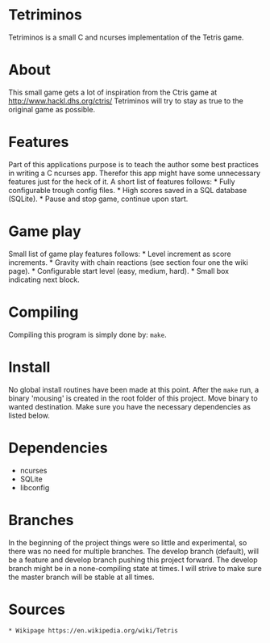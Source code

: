 Tetriminos
==========
Tetriminos is a small C and ncurses implementation of the Tetris game.


About
=====
This small game gets a lot of inspiration from the Ctris game at http://www.hackl.dhs.org/ctris/
Tetriminos will try to stay as true to the original game as possible.


Features
========
Part of this applications purpose is to teach the author some best practices in writing a C ncurses app. Therefor this app might have some unnecessary features just for the heck of it.
A short list of features follows:
    * Fully configurable trough config files.
    * High scores saved in a SQL database (SQLite).
    * Pause and stop game, continue upon start.


Game play
=========
Small list of game play features follows:
    * Level increment as score increments.
    * Gravity with chain reactions (see section four one the wiki page).
    * Configurable start level (easy, medium, hard).
    * Small box indicating next block.


Compiling
=========
Compiling this program is simply done by: `make`.


Install
==========
No global install routines have been made at this point. After the `make` run, a binary 'mousing' is created in the root folder of this project. Move binary to wanted destination.
Make sure you have the necessary dependencies as listed below.


Dependencies
============
  * ncurses
  * SQLite
  * libconfig


Branches
========
In the beginning of the project things were so little and experimental, so there was no need for multiple branches.
The develop branch (default), will be a feature and develop branch pushing this project forward. The develop branch might be in a none-compiling state at times.
I will strive to make sure the master branch will be stable at all times.


Sources
=======
    * Wikipage https://en.wikipedia.org/wiki/Tetris
